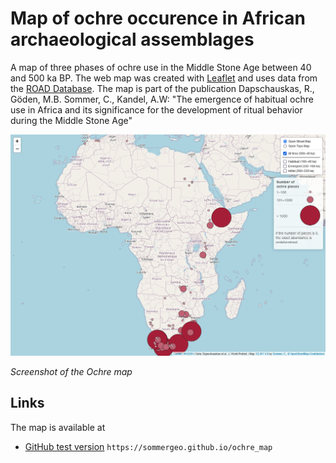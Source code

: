 # Map of ochre occurence in African archaeological assemblages
A map of three phases of ochre use in the Middle Stone Age between 40 and 500 ka BP. The web map was created with <a href="https://leafletjs.com" target="_blank">Leaflet</a> and uses data from the <a href="http://www.roceeh.net/home/" target="_blank">ROAD Database</a>. 
The map is part of the publication Dapschauskas, R., Göden, M.B. Sommer, C., Kandel, A.W: "The emergence of habitual ochre use in Africa and its significance for the development of ritual behavior during the Middle Stone Age"

![Screenshot of the ochre map](/img/firefox_ss.png)

*Screenshot of the Ochre map*


## Links
The map is available at
* <a href="https://sommergeo.github.io/ochre_map">GitHub test version</a> `https://sommergeo.github.io/ochre_map`


